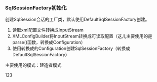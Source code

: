 ### SqlSessionFactory初始化 ###
创建SqlSession会话的工厂类，默认使用DefaultSqlSessionFactory创建。
1. 读取xml配置文件转换成InputStream
2. XMLConfigBuilder将InputStream转换成可读取配置（这儿主要使用的是parse()函数，转换成Configuration）
3. 使用转换成的Configuration创建SqlSessionFactory（转换成DefaultSqlSessionFactory）

主要使用的模式：建造者模式


































































123